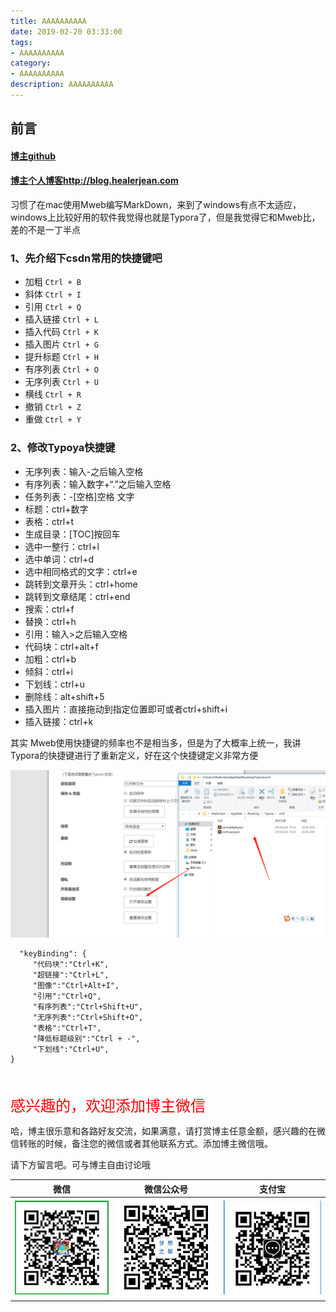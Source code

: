 ```yaml
---
title: AAAAAAAAAA
date: 2019-02-20 03:33:00
tags: 
- AAAAAAAAAA
category: 
- AAAAAAAAAA
description: AAAAAAAAAA
---
```


<!-- 

https://raw.githubusercontent.com/HealerJean/HealerJean.github.io/master/blogImages
　　首行缩进

<font  clalss="healerColor" color="red" size="5" >     </font>

<font  clalss="healerSize"  size="5" >     </font>
-->




## 前言

#### [博主github](https://github.com/HealerJean)
#### [博主个人博客http://blog.healerjean.com](http://HealerJean.github.io)    

习惯了在mac使用Mweb编写MarkDown，来到了windows有点不太适应，windows上比较好用的软件我觉得也就是Typora了，但是我觉得它和Mweb比，差的不是一丁半点

### 1、先介绍下csdn常用的快捷键吧 

- 加粗 `Ctrl + B` 
- 斜体 `Ctrl + I` 
- 引用 `Ctrl + Q` 
- 插入链接 `Ctrl + L` 
- 插入代码 `Ctrl + K` 
- 插入图片 `Ctrl + G` 
- 提升标题 `Ctrl + H` 
- 有序列表 `Ctrl + O` 
- 无序列表 `Ctrl + U` 
- 横线 `Ctrl + R` 
- 撤销 `Ctrl + Z` 
- 重做 `Ctrl + Y` 



### 2、修改Typoya快捷键

- 无序列表：输入-之后输入空格
- 有序列表：输入数字+“.”之后输入空格
- 任务列表：-[空格]空格 文字
- 标题：ctrl+数字
- 表格：ctrl+t
- 生成目录：[TOC]按回车
- 选中一整行：ctrl+l
- 选中单词：ctrl+d
- 选中相同格式的文字：ctrl+e
- 跳转到文章开头：ctrl+home
- 跳转到文章结尾：ctrl+end
- 搜索：ctrl+f
- 替换：ctrl+h
- 引用：输入>之后输入空格
- 代码块：ctrl+alt+f
- 加粗：ctrl+b
- 倾斜：ctrl+i
- 下划线：ctrl+u
- 删除线：alt+shift+5
- 插入图片：直接拖动到指定位置即可或者ctrl+shift+i
- 插入链接：ctrl+k


其实 Mweb使用快捷键的频率也不是相当多，但是为了大概率上统一，我讲Typora的快捷键进行了重新定义，好在这个快捷键定义非常方便





![1556160300212](https://raw.githubusercontent.com/HealerJean/HealerJean.github.io/master/blogImages/1556160300212.png)



```
  "keyBinding": {
     "代码块":"Ctrl+K",
     "超链接":"Ctrl+L",
     "图像":"Ctrl+Alt+I",
     "引用":"Ctrl+Q",
     "有序列表":"Ctrl+Shift+U",
     "无序列表":"Ctrl+Shift+O",
     "表格":"Ctrl+T",
     "降低标题级别":"Ctrl + -",
     "下划线":"Ctrl+U",
}
```







<br/>
<br/>

<font  color="red" size="5" >     
感兴趣的，欢迎添加博主微信
 </font>

<br/>



哈，博主很乐意和各路好友交流，如果满意，请打赏博主任意金额，感兴趣的在微信转账的时候，备注您的微信或者其他联系方式。添加博主微信哦。    

请下方留言吧。可与博主自由讨论哦

|微信 | 微信公众号|支付宝|
|:-------:|:-------:|:------:|
| ![微信](https://raw.githubusercontent.com/HealerJean/HealerJean.github.io/master/assets/img/tctip/weixin.jpg)|![微信公众号](https://raw.githubusercontent.com/HealerJean/HealerJean.github.io/master/assets/img/my/qrcode_for_gh_a23c07a2da9e_258.jpg)|![支付宝](https://raw.githubusercontent.com/HealerJean/HealerJean.github.io/master/assets/img/tctip/alpay.jpg) |



<!-- Gitalk 评论 start  -->

<link rel="stylesheet" href="https://unpkg.com/gitalk/dist/gitalk.css">
<script src="https://unpkg.com/gitalk@latest/dist/gitalk.min.js"></script> 
<div id="gitalk-container"></div>    
 <script type="text/javascript">
    var gitalk = new Gitalk({
		clientID: `1d164cd85549874d0e3a`,
		clientSecret: `527c3d223d1e6608953e835b547061037d140355`,
		repo: `HealerJean.github.io`,
		owner: 'HealerJean',
		admin: ['HealerJean'],
		id: 'AAAAAAAAAAAAAAA',
    });
    gitalk.render('gitalk-container');
</script> 

<!-- Gitalk end -->


